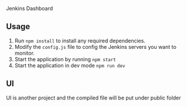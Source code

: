 Jenkins Dashboard

## Usage

1. Run `npm install` to install any required dependencies.
2. Modify the `config.js` file to config the Jenkins servers you want to monitor.
3. Start the application by running `npm start`
4. Start the application in dev mode `npm run dev`

## UI
UI is another project and the compiled file will be put under public folder